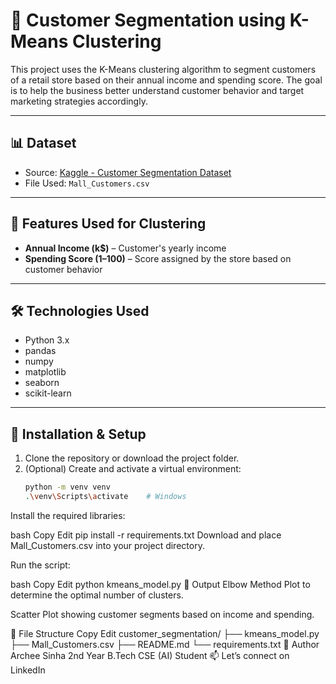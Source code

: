# 🧠 Customer Segmentation using K-Means Clustering

This project uses the K-Means clustering algorithm to segment customers of a retail store based on their annual income and spending score. The goal is to help the business better understand customer behavior and target marketing strategies accordingly.

---

## 📊 Dataset

- Source: [Kaggle - Customer Segmentation Dataset](https://www.kaggle.com/datasets/vjchoudhary7/customer-segmentation-tutorial-in-python)
- File Used: `Mall_Customers.csv`

---

## 📌 Features Used for Clustering

- **Annual Income (k$)** – Customer's yearly income
- **Spending Score (1–100)** – Score assigned by the store based on customer behavior

---

## 🛠️ Technologies Used

- Python 3.x
- pandas
- numpy
- matplotlib
- seaborn
- scikit-learn

---

## 🔧 Installation & Setup

1. Clone the repository or download the project folder.
2. (Optional) Create and activate a virtual environment:
   ```bash
   python -m venv venv
   .\venv\Scripts\activate    # Windows
Install the required libraries:

bash
Copy
Edit
pip install -r requirements.txt
Download and place Mall_Customers.csv into your project directory.

Run the script:

bash
Copy
Edit
python kmeans_model.py
🚀 Output
Elbow Method Plot to determine the optimal number of clusters.

Scatter Plot showing customer segments based on income and spending.

📁 File Structure
Copy
Edit
customer_segmentation/
├── kmeans_model.py
├── Mall_Customers.csv
├── README.md
└── requirements.txt
📌 Author
Archee Sinha
2nd Year B.Tech CSE (AI) Student
📫 Let’s connect on LinkedIn

